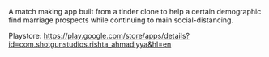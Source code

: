 A match making app built from a tinder clone to help a certain demographic find marriage prospects while continuing to main social-distancing.

Playstore: https://play.google.com/store/apps/details?id=com.shotgunstudios.rishta_ahmadiyya&hl=en
